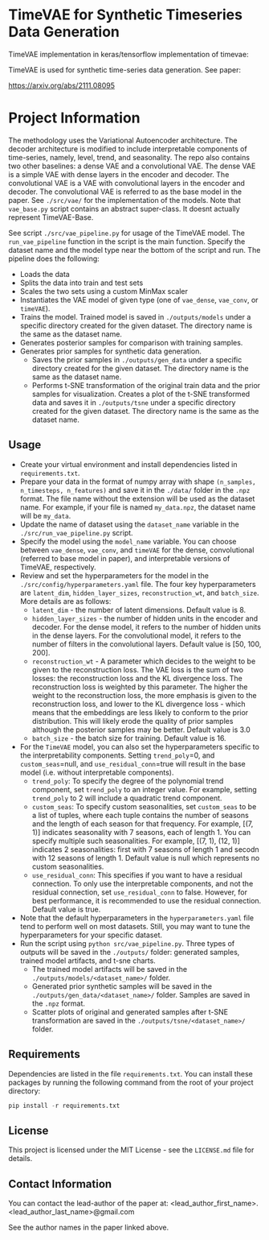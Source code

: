 # TimeVAE for Synthetic Timeseries Data Generation

TimeVAE implementation in keras/tensorflow implementation of timevae:

TimeVAE is used for synthetic time-series data generation. See paper:

https://arxiv.org/abs/2111.08095

# Project Information

The methodology uses the Variational Autoencoder architecture. The decoder architecture is modified to include interpretable components of time-series, namely, level, trend, and seasonality. The repo also contains two other baselines: a dense VAE and a convolutional VAE. The dense VAE is a simple VAE with dense layers in the encoder and decoder. The convolutional VAE is a VAE with convolutional layers in the encoder and decoder. The convolutional VAE is referred to as the base model in the paper. See `./src/vae/` for the implementation of the models. Note that `vae_base.py` script contains an abstract super-class. It doesnt actually represent TimeVAE-Base.

See script `./src/vae_pipeline.py` for usage of the TimeVAE model. The `run_vae_pipeline` function in the script is the main function. Specify the dataset name and the model type near the bottom of the script and run. The pipeline does the following:

- Loads the data
- Splits the data into train and test sets
- Scales the two sets using a custom MinMax scaler
- Instantiates the VAE model of given type (one of `vae_dense`, `vae_conv`, or `timeVAE`).
- Trains the model. Trained model is saved in `./outputs/models` under a specific directory created for the given dataset. The directory name is the same as the dataset name.
- Generates posterior samples for comparison with training samples.
- Generates prior samples for synthetic data generation.
  - Saves the prior samples in `./outputs/gen_data` under a specific directory created for the given dataset. The directory name is the same as the dataset name.
  - Performs t-SNE transformation of the original train data and the prior samples for visualization. Creates a plot of the t-SNE transformed data and saves it in `./outputs/tsne` under a specific directory created for the given dataset. The directory name is the same as the dataset name.

## Usage

- Create your virtual environment and install dependencies listed in `requirements.txt`.
- Prepare your data in the format of numpy array with shape `(n_samples, n_timesteps, n_features)` and save it in the `./data/` folder in the `.npz` format. The file name without the extension will be used as the dataset name. For example, if your file is named `my_data.npz`, the dataset name will be `my_data`.
- Update the name of dataset using the `dataset_name` variable in the `./src/run_vae_pipeline.py` script.
- Specify the model using the `model_name` variable. You can choose between `vae_dense`, `vae_conv`, and `timeVAE` for the dense, convolutional (referred to base model in paper), and interpretable versions of TimeVAE, respectively.
- Review and set the hyperparameters for the model in the `./src/config/hyperparameters.yaml` file. The four key hyperparameters are `latent_dim`, `hidden_layer_sizes`, `reconstruction_wt`, and `batch_size`. More details are as follows:
  - `latent_dim` - the number of latent dimensions. Default value is 8.
  - `hidden_layer_sizes` - the number of hidden units in the encoder and decoder. For the dense model, it refers to the number of hidden units in the dense layers. For the convolutional model, it refers to the number of filters in the convolutional layers. Default value is [50, 100, 200].
  - `reconstruction_wt` - A parameter which decides to the weight to be given to the reconstruction loss. The VAE loss is the sum of two losses: the reconstruction loss and the KL divergence loss. The reconstruction loss is weighted by this parameter. The higher the weight to the reconstruction loss, the more emphasis is given to the reconstruction loss, and lower to the KL divergence loss - which means that the embeddings are less likely to conform to the prior distribution. This will likely erode the quality of prior samples although the posterior samples may be better. Default value is 3.0
  - `batch_size` - the batch size for training. Default value is 16.
- For the `TimeVAE` model, you can also set the hyperparameters specific to the interpretability components. Setting `trend_poly`=0, and `custom_seas`=null, and `use_residual_conn`=true will result in the base model (i.e. without interpretable components).
  - `trend_poly`: To specify the degree of the polynomial trend component, set `trend_poly` to an integer value. For example, setting `trend_poly` to 2 will include a quadratic trend component.
  - `custom_seas`: To specify custom seasonalities, set `custom_seas` to be a list of tuples, where each tuple contains the number of seasons and the length of each season for that frequency. For example, [(7, 1)] indicates seasonality with 7 seasons, each of length 1. You can specify multiple such seasonalities. For example, [(7, 1), (12, 1)] indicates 2 seasonalities: first with 7 seasons of length 1 and secodn with 12 seasons of length 1. Default value is null which represents no custom seasonalities.
  - `use_residual_conn`: This specifies if you want to have a residual connection. To only use the interpretable components, and not the residual connection, set `use_residual_conn` to false. However, for best performance, it is recommended to use the residual connection. Default value is true.
- Note that the default hyperparameters in the `hyperparameters.yaml` file tend to perform well on most datasets. Still, you may want to tune the hyperparameters for your specific dataset.
- Run the script using `python src/vae_pipeline.py`. Three types of outputs will be saved in the `./outputs/` folder: generated samples, trained model artifacts, and t-sne charts.
  - The trained model artifacts will be saved in the `./outputs/models/<dataset_name>/` folder.
  - Generated prior synthetic samples will be saved in the `./outputs/gen_data/<dataset_name>/` folder. Samples are saved in the `.npz` format.
  - Scatter plots of original and generated samples after t-SNE transformation are saved in the `./outputs/tsne/<dataset_name>/` folder.

## Requirements

Dependencies are listed in the file `requirements.txt`.
You can install these packages by running the following command from the root of your project directory:

```python
pip install -r requirements.txt
```

## License

This project is licensed under the MIT License - see the `LICENSE.md` file for details.

## Contact Information

You can contact the lead-author of the paper at: <lead_author_first_name>.<lead_author_last_name>@gmail.com

See the author names in the paper linked above.
